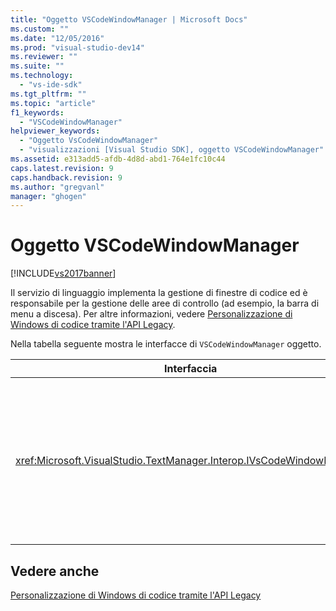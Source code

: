 ```yaml
---
title: "Oggetto VSCodeWindowManager | Microsoft Docs"
ms.custom: ""
ms.date: "12/05/2016"
ms.prod: "visual-studio-dev14"
ms.reviewer: ""
ms.suite: ""
ms.technology: 
  - "vs-ide-sdk"
ms.tgt_pltfrm: ""
ms.topic: "article"
f1_keywords: 
  - "VSCodeWindowManager"
helpviewer_keywords: 
  - "Oggetto VsCodeWindowManager"
  - "visualizzazioni [Visual Studio SDK], oggetto VSCodeWindowManager"
ms.assetid: e313add5-afdb-4d8d-abd1-764e1fc10c44
caps.latest.revision: 9
caps.handback.revision: 9
ms.author: "gregvanl"
manager: "ghogen"
---
```

# Oggetto VSCodeWindowManager
[!INCLUDE[vs2017banner](../code-quality/includes/vs2017banner.md)]

Il servizio di linguaggio implementa la gestione di finestre di codice ed è responsabile per la gestione delle aree di controllo \(ad esempio, la barra di menu a discesa\). Per altre informazioni, vedere [Personalizzazione di Windows di codice tramite l'API Legacy](../extensibility/customizing-code-windows-by-using-the-legacy-api.md).  
  
 Nella tabella seguente mostra le interfacce di `VSCodeWindowManager` oggetto.  
  
|Interfaccia|Descrizione|  
|-----------------|-----------------|  
|<xref:Microsoft.VisualStudio.TextManager.Interop.IVsCodeWindowManager>|Consente le aree di controllo \(ad esempio, le barre dei menu a discesa\) di essere aggiunto o rimosso da una finestra del codice.|  
  
## Vedere anche  
 [Personalizzazione di Windows di codice tramite l'API Legacy](../extensibility/customizing-code-windows-by-using-the-legacy-api.md)